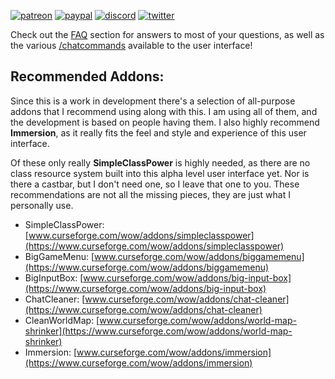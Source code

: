 [![patreon](https://www.goldpawsstuff.com/shared/img/common/pa-button.png)](https://www.patreon.com/goldpawsstuff)
[![paypal](https://www.goldpawsstuff.com/shared/img/common/pp-button.png)](https://www.paypal.me/goldpawsstuff)
[![discord](https://www.goldpawsstuff.com/shared/img/common/dd-button.png)](https://discord.gg/MUSfWXd)
[![twitter](https://www.goldpawsstuff.com/shared/img/common/tw-button.png)](https://twitter.com/GoldpawsStuff)

Check out the [FAQ](https://github.com/GoldpawsStuff/DiabolicUI/wiki/FAQ) section for answers to most of your questions, as well as the various [/chatcommands](https://github.com/GoldpawsStuff/DiabolicUI/wiki/Chat_Commands) available to the user interface!

## **Recommended Addons:**
Since this is a work in development there's a selection of all-purpose addons that I recommend using along with this. I am using all of them, and the development is based on people having them. I also highly recommend **Immersion**, as it really fits the feel and style and experience of this user interface.

Of these only really **SimpleClassPower** is highly needed, as there are no class resource system built into this alpha level user interface yet. Nor is there a castbar, but I don't need one, so I leave that one to you. These recommendations are not all the missing pieces, they are just what I personally use.

* SimpleClassPower: [www.curseforge.com/wow/addons/simpleclasspower](https://www.curseforge.com/wow/addons/simpleclasspower)
* BigGameMenu: [www.curseforge.com/wow/addons/biggamemenu](https://www.curseforge.com/wow/addons/biggamemenu)
* BigInputBox: [www.curseforge.com/wow/addons/big-input-box](https://www.curseforge.com/wow/addons/big-input-box)
* ChatCleaner: [www.curseforge.com/wow/addons/chat-cleaner](https://www.curseforge.com/wow/addons/chat-cleaner)
* CleanWorldMap: [www.curseforge.com/wow/addons/world-map-shrinker](https://www.curseforge.com/wow/addons/world-map-shrinker)
* Immersion: [www.curseforge.com/wow/addons/immersion](https://www.curseforge.com/wow/addons/immersion)
